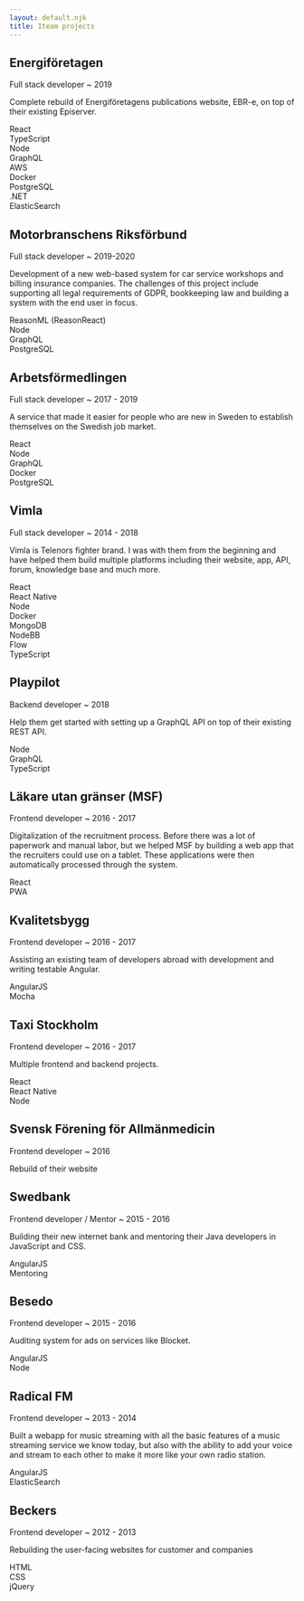 ```yaml
---
layout: default.njk
title: Iteam projects
---
```


<div class="markdown">

## Energiföretagen

<p class="text-sm text-gray-500">Full stack developer ~ 2019</p>

Complete rebuild of Energiföretagens publications website, EBR-e, on top of their existing Episerver.

<div class="flex flex-wrap mt-4">
  <div class="text-xs rounded-full px-3 py-1 bg-blue-100 text-blue-700 mr-2 mb-2">React</div>
  <div class="text-xs rounded-full px-3 py-1 bg-blue-100 text-blue-700 mr-2 mb-2">TypeScript</div>
  <div class="text-xs rounded-full px-3 py-1 bg-blue-100 text-blue-700 mr-2 mb-2">Node</div>
  <div class="text-xs rounded-full px-3 py-1 bg-blue-100 text-blue-700 mr-2 mb-2">GraphQL</div>
  <div class="text-xs rounded-full px-3 py-1 bg-blue-100 text-blue-700 mr-2 mb-2">AWS</div>
  <div class="text-xs rounded-full px-3 py-1 bg-blue-100 text-blue-700 mr-2 mb-2">Docker</div>
  <div class="text-xs rounded-full px-3 py-1 bg-blue-100 text-blue-700 mr-2 mb-2">PostgreSQL</div>
  <div class="text-xs rounded-full px-3 py-1 bg-blue-100 text-blue-700 mr-2 mb-2">.NET</div>
  <div class="text-xs rounded-full px-3 py-1 bg-blue-100 text-blue-700 mr-2 mb-2">ElasticSearch</div>
</div>

## Motorbranschens Riksförbund

<p class="text-sm text-gray-500">
  Full stack developer ~ 2019-2020
</p>

Development of a new web-based system for car service workshops and billing insurance companies. The challenges of this project include supporting all legal requirements of GDPR, bookkeeping law and building a system with the end user in focus.

<div class="flex flex-wrap mt-4">
  <div class="text-xs rounded-full px-3 py-1 bg-blue-100 text-blue-700 mr-2 mb-2">ReasonML (ReasonReact)</div>
  <div class="text-xs rounded-full px-3 py-1 bg-blue-100 text-blue-700 mr-2 mb-2">Node</div>
  <div class="text-xs rounded-full px-3 py-1 bg-blue-100 text-blue-700 mr-2 mb-2">GraphQL</div>
  <div class="text-xs rounded-full px-3 py-1 bg-blue-100 text-blue-700 mr-2 mb-2">PostgreSQL</div>
</div>

## Arbetsförmedlingen

<p class="text-sm text-gray-500">
  Full stack developer ~ 2017 - 2019
</p>

A service that made it easier for people who are new in Sweden to establish themselves on the Swedish job market.

<div class="flex flex-wrap mt-4">
  <div class="text-xs rounded-full px-3 py-1 bg-blue-100 text-blue-700 mr-2 mb-2">React</div>
  <div class="text-xs rounded-full px-3 py-1 bg-blue-100 text-blue-700 mr-2 mb-2">Node</div>
  <div class="text-xs rounded-full px-3 py-1 bg-blue-100 text-blue-700 mr-2 mb-2">GraphQL</div>
  <div class="text-xs rounded-full px-3 py-1 bg-blue-100 text-blue-700 mr-2 mb-2">Docker</div>
  <div class="text-xs rounded-full px-3 py-1 bg-blue-100 text-blue-700 mr-2 mb-2">PostgreSQL</div>
</div>

## Vimla

<p class="text-sm text-gray-500">
  Full stack developer ~ 2014 - 2018
</p>

Vimla is Telenors fighter brand. I was with them from the beginning and have helped them build multiple platforms including their website, app, API, forum, knowledge base and much more.

<div class="flex flex-wrap mt-4">
  <div class="text-xs rounded-full px-3 py-1 bg-blue-100 text-blue-700 mr-2 mb-2">React</div>
  <div class="text-xs rounded-full px-3 py-1 bg-blue-100 text-blue-700 mr-2 mb-2">React Native</div>
  <div class="text-xs rounded-full px-3 py-1 bg-blue-100 text-blue-700 mr-2 mb-2">Node</div>
  <div class="text-xs rounded-full px-3 py-1 bg-blue-100 text-blue-700 mr-2 mb-2">Docker</div>
  <div class="text-xs rounded-full px-3 py-1 bg-blue-100 text-blue-700 mr-2 mb-2">MongoDB</div>
  <div class="text-xs rounded-full px-3 py-1 bg-blue-100 text-blue-700 mr-2 mb-2">NodeBB</div>
  <div class="text-xs rounded-full px-3 py-1 bg-blue-100 text-blue-700 mr-2 mb-2">Flow</div>
  <div class="text-xs rounded-full px-3 py-1 bg-blue-100 text-blue-700 mr-2 mb-2">TypeScript</div>
</div>

## Playpilot

<p class="text-sm text-gray-500">
  Backend developer ~ 2018
</p>

Help them get started with setting up a GraphQL API on top of their existing REST API.

<div class="flex flex-wrap mt-4">
  <div class="text-xs rounded-full px-3 py-1 bg-blue-100 text-blue-700 mr-2 mb-2">Node</div>
  <div class="text-xs rounded-full px-3 py-1 bg-blue-100 text-blue-700 mr-2 mb-2">GraphQL</div>
  <div class="text-xs rounded-full px-3 py-1 bg-blue-100 text-blue-700 mr-2 mb-2">TypeScript</div>
</div>

## Läkare utan gränser (MSF)

<p class="text-sm text-gray-500">
  Frontend developer ~ 2016 - 2017
</p>

Digitalization of the recruitment process. Before there was a lot of paperwork and manual labor, but we helped MSF by building a web app that the recruiters could use on a tablet. These applications were then automatically processed through the system.

<div class="flex flex-wrap mt-4">
  <div class="text-xs rounded-full px-3 py-1 bg-blue-100 text-blue-700 mr-2 mb-2">React</div>
  <div class="text-xs rounded-full px-3 py-1 bg-blue-100 text-blue-700 mr-2 mb-2">PWA</div>
</div>

## Kvalitetsbygg

<p class="text-sm text-gray-500">
  Frontend developer ~ 2016 - 2017
</p>

Assisting an existing team of developers abroad with development and writing testable Angular.

<div class="flex flex-wrap mt-4">
  <div class="text-xs rounded-full px-3 py-1 bg-blue-100 text-blue-700 mr-2 mb-2">AngularJS</div>
  <div class="text-xs rounded-full px-3 py-1 bg-blue-100 text-blue-700 mr-2 mb-2">Mocha</div>
</div>

## Taxi Stockholm

<p class="text-sm text-gray-500">
  Frontend developer ~ 2016 - 2017
</p>

Multiple frontend and backend projects.

<div class="flex flex-wrap mt-4">
  <div class="text-xs rounded-full px-3 py-1 bg-blue-100 text-blue-700 mr-2 mb-2">React</div>
  <div class="text-xs rounded-full px-3 py-1 bg-blue-100 text-blue-700 mr-2 mb-2">React Native</div>
  <div class="text-xs rounded-full px-3 py-1 bg-blue-100 text-blue-700 mr-2 mb-2">Node</div>
</div>

## Svensk Förening för Allmänmedicin

<p class="text-sm text-gray-500">
  Frontend developer ~ 2016
</p>

Rebuild of their website

## Swedbank

<p class="text-sm text-gray-500">
  Frontend developer / Mentor ~ 2015 - 2016
</p>

Building their new internet bank and mentoring their Java developers in JavaScript and CSS.

<div class="flex flex-wrap mt-4">
  <div class="text-xs rounded-full px-3 py-1 bg-blue-100 text-blue-700 mr-2 mb-2">AngularJS</div>
  <div class="text-xs rounded-full px-3 py-1 bg-blue-100 text-blue-700 mr-2 mb-2">Mentoring</div>
</div>

## Besedo

<p class="text-sm text-gray-500">
  Frontend developer ~ 2015 - 2016
</p>

Auditing system for ads on services like Blocket.

<div class="flex flex-wrap mt-4">
  <div class="text-xs rounded-full px-3 py-1 bg-blue-100 text-blue-700 mr-2 mb-2">AngularJS</div>
  <div class="text-xs rounded-full px-3 py-1 bg-blue-100 text-blue-700 mr-2 mb-2">Node</div>
</div>

## Radical FM

<p class="text-sm text-gray-500">
  Frontend developer ~ 2013 - 2014
</p>

Built a webapp for music streaming with all the basic features of a music streaming service we know today, but also with the ability to add your voice and stream to each other to make it more like your own radio station.

<div class="flex flex-wrap mt-4">
  <div class="text-xs rounded-full px-3 py-1 bg-blue-100 text-blue-700 mr-2 mb-2">AngularJS</div>
  <div class="text-xs rounded-full px-3 py-1 bg-blue-100 text-blue-700 mr-2 mb-2">ElasticSearch</div>
</div>

## Beckers

<p class="text-sm text-gray-500">
  Frontend developer ~ 2012 - 2013
</p>

Rebuilding the user-facing websites for customer and companies

<div class="flex flex-wrap mt-4">
  <div class="text-xs rounded-full px-3 py-1 bg-blue-100 text-blue-700 mr-2 mb-2">HTML</div>
  <div class="text-xs rounded-full px-3 py-1 bg-blue-100 text-blue-700 mr-2 mb-2">CSS</div>
  <div class="text-xs rounded-full px-3 py-1 bg-blue-100 text-blue-700 mr-2 mb-2">jQuery</div>
</div>

</div>
